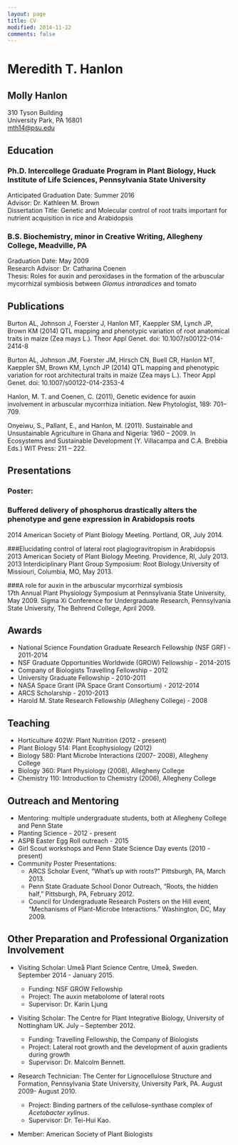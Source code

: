 ```yaml
---
layout: page
title: CV
modified: 2014-11-22
comments: false
---
```


# Meredith T. Hanlon  

## Molly Hanlon

310 Tyson Building  
University Park, PA 16801  
mth14@psu.edu

## Education  

### Ph.D. Intercollege Graduate Program in Plant Biology, Huck Institute of Life Sciences, Pennsylvania State University  
Anticipated Graduation Date: Summer 2016  
Advisor: Dr. Kathleen M. Brown  
Dissertation Title: Genetic and Molecular control of root traits important for nutrient acquisition in rice and Arabidopsis  

### B.S. Biochemistry, minor in Creative Writing, Allegheny College, Meadville, PA
Graduation Date: May 2009  
Research Advisor: Dr. Catharina Coenen  
Thesis: Roles for auxin and peroxidases in the formation of the arbuscular mycorrhizal symbiosis between *Glomus intraradices* and tomato  

## Publications

Burton AL, Johnson J, Foerster J, Hanlon MT, Kaeppler SM, Lynch JP, Brown KM (2014) QTL mapping and phenotypic variation of root anatomical traits in maize (Zea mays L.). Theor Appl Genet. doi: 10.1007/s00122-014-2414-8

Burton AL, Johnson JM, Foerster JM, Hirsch CN, Buell CR, Hanlon MT, Kaeppler SM, Brown KM, Lynch JP (2014) QTL mapping and phenotypic variation for root architectural traits in maize (Zea mays L.). Theor Appl Genet. doi: 10.1007/s00122-014-2353-4

Hanlon, M. T. and Coenen, C. (2011), Genetic evidence for auxin involvement in arbuscular mycorrhiza initiation. New Phytologist, 189: 701–709. 

 Onyeiwu, S., Pallant, E., and Hanlon, M. (2011). Sustainable and Unsustainable Agriculture in Ghana and Nigeria: 1960 – 2009. In Ecosystems and Sustainable Development (Y. Villacampa and C.A. Brebbia Eds.) WIT Press: 211 – 222.

## Presentations  

### Poster:

### Buffered delivery of phosphorus drastically alters the phenotype and gene expression in Arabidopsis roots  
2014 American Society of Plant Biology Meeting. Portland, OR, July 2014.  
 
###Elucidating control of lateral root plagiogravitropism in Arabidopsis  
2013 American Society of Plant Biology Meeting. Providence, RI, July 2013.  
2013 Interdiciplinary Plant Group Symposium: Root Biology.University of Missiouri, Columbia, MO, May 2013.  

###A role for auxin in the arbuscular mycorrhizal symbiosis  
17th Annual Plant Physiology Symposium at Pennsylvania State University, May 2009. 
Sigma Xi Conference for Undergraduate Research, Pennsylvania State University, The Behrend College, April 2009.  


## Awards  
- National Science Foundation Graduate Research Fellowship (NSF GRF) - 2011-2014
- NSF Graduate Opportunities Worldwide (GROW) Fellowship - 2014-2015
- Company of Biologists Travelling Fellowship - 2012
- University Graduate Fellowship - 2010-2011
- NASA Space Grant (PA Space Grant Consortium) - 2012-2014
- ARCS Scholarship - 2010-2013 
- Harold M. State Research Fellowship (Allegheny College) - 2008

## Teaching  
- Horticulture 402W: Plant Nutrition (2012 - present)
- Plant Biology 514: Plant Ecophysiology (2012)
- Biology 580: Plant Microbe Interactions (2007- 2008), Allegheny College
- Biology 360: Plant Physiology (2008), Allegheny College
- Chemistry 110: Introduction to Chemistry (2006), Allegheny College


## Outreach and Mentoring  
- Mentoring: multiple undergraduate students, both at Allegheny College and Penn State
- Planting Science - 2012 - present
- ASPB Easter Egg Roll outreach - 2015
- Girl Scout workshops and Penn State Science Day events (2010 - present)
- Community Poster Presentations:
	- ARCS Scholar Event, “What’s up with roots?” Pittsburgh, PA, March 2013.
	- Penn State Graduate School Donor Outreach, “Roots, the hidden half,” Pittsburgh, PA, February 2012.
	- Council for Undergraduate Research Posters on the Hill event, “Mechanisms of Plant-Microbe Interactions.” Washington, DC, May 2009.



## Other Preparation and Professional Organization Involvement

- Visiting Scholar: Ume&aring; Plant Science Centre, Ume&aring;, Sweden. September 2014 - January 2015.
	- Funding: NSF GROW Fellowship
	- Project: The auxin metabolome of lateral roots
	- Supervisor: Dr. Karin Ljung

- Visiting Scholar: The Centre for Plant Integrative Biology, University of Nottingham UK.  July – September 2012.
	- Funding: Travelling Fellowship, the Company of Biologists
	- Project: Lateral root growth and the development of auxin gradients during growth
	- Supervisor: Dr. Malcolm Bennett.  

- Research Technician: The Center for Lignocellulose Structure and Formation, Pennsylvania State University, University Park, PA. August 2009- August 2010.
	- Project: Binding partners of the cellulose-synthase complex of *Acetobacter xylinus*.
	- Supervisor: Dr. Tei-Hui Kao.
	
- Member: American Society of Plant Biologists
